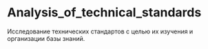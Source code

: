 # Analysis_of_technical_standards

Исследование технических стандартов с целью их изучения и организации базы знаний.
